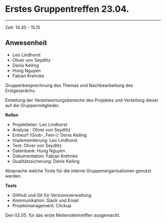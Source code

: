 # Erstes Gruppentreffen 23.04. #
----------

Zeit: 14.30 - 15.15 

## Anwesenheit ##

- Leo Lindhorst
- Oliver von Seydlitz
- Denis Keiling
- Hung Nguyen
- Fabian Krehnke

Gruppenbesprechnung des Themas und Nachbearbeitung des Erstgesprächs. 

Einteilung der Verantwortungsbereiche des Projektes und 
Verteilung dieser auf die Gruppenmitglieder.

**Rollen**

- Projektleiter: Leo Lindhorst
- Analyse : Oliver von Seydlitz
- Entwurf (Grob-, Fein-): Denis Keiling
- Implementierung: Leo Lindhorst
- Test: Oliver von Seydlitz
- Datenbank: Hung Nguyen
- Dokumentation: Fabian Krehnke 
- Qualitätssicherung: Denis Keiling 

Absprache welche Tools für die interne Gruppenorganisationen genutzt werden. 

**Tools** 

- GitHub und Git für Versionsverwaltung 
- Kommunikation: Slack und Email
- Projektmanagement: Clickup


Den 02.05. für das erste Meilensteintreffen ausgemacht. 
